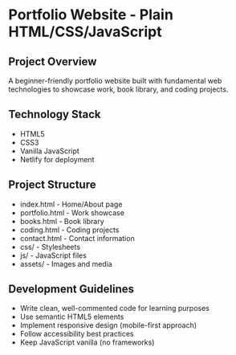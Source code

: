 # Portfolio Website - Plain HTML/CSS/JavaScript

## Project Overview
A beginner-friendly portfolio website built with fundamental web technologies to showcase work, book library, and coding projects.

## Technology Stack
- HTML5
- CSS3
- Vanilla JavaScript
- Netlify for deployment

## Project Structure
- index.html - Home/About page
- portfolio.html - Work showcase
- books.html - Book library
- coding.html - Coding projects
- contact.html - Contact information
- css/ - Stylesheets
- js/ - JavaScript files
- assets/ - Images and media

## Development Guidelines
- Write clean, well-commented code for learning purposes
- Use semantic HTML5 elements
- Implement responsive design (mobile-first approach)
- Follow accessibility best practices
- Keep JavaScript vanilla (no frameworks)
